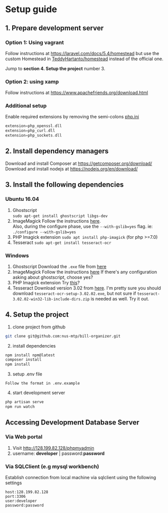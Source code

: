 # Setup guide
## 1. Prepare development server
### Option 1: Using vagrant  
Follow instructions at https://laravel.com/docs/5.4/homestead but use the custom Homestead in [TeddyHartanto/homestead](https://github.com/TeddyHartanto/homestead) instead of the official one.

Jump to **section 4. Setup the project** number 3.

### Option 2: using xamp  
Follow instructions at https://www.apachefriends.org/download.html  
### Additional setup
Enable required extensions by removing the semi-colons [php.ini](http://lmgtfy.com/?q=where+is+php.ini)

```php
extension=php_openssl.dll
extension=php_curl.dll
extension=php_sockets.dll
```

## 2. Install dependency managers 
Download and install Composer at https://getcomposer.org/download/  
Download and install nodejs at https://nodejs.org/en/download/

## 3. Install the following dependencies
### Ubuntu 16.04
1. Ghostscript  
   `sudo apt-get install ghostscript libgs-dev`
2. ImageMagick
   Follow the instructions [here](https://www.imagemagick.org/script/install-source.php).  
   Also, during the configure phase, use the `--with-gslib=yes` flag. ie: `./configure --with-gslib=yes`
3. PHP Imagick extension
   `sudo apt install php-imagick` (for php >=7.0)
4. Tesseract
   `sudo apt-get install tesseract-ocr`

### Windows
1. Ghostscript
   Download the `.exe` file from [here](https://sourceforge.net/projects/ghostscript/files/GPL%20Ghostscript/9.09/)
2. ImageMagick
   Follow the instructions [here](https://www.imagemagick.org/script/download.php#windows)
   If there's any configuration asking about ghostscript, choose yes?
3. PHP Imagick extension
   Try [this](https://refreshless.com/blog/imagick-pecl-imagemagick-windows/)?
4. Tesseract
   Download version 3.02 from [here](https://sourceforge.net/projects/tesseract-ocr-alt/files/). I'm pretty sure you should download `tesseract-ocr-setup-3.02.02.exe`, but not sure if `tesseract-3.02.02-win32-lib-include-dirs.zip` is needed as well. Try it out.

## 4. Setup the project
1. clone project from github
```bash
git clone git@github.com:nus-mtp/bill-organizer.git
```
2. install dependencies
```bash
npm install npm@latest
composer install
npm install
```
3. setup .env file
```
Follow the format in .env.example
```

4. start development server
```bash
php artisan serve
npm run watch
```

## Accessing Development Database Server

### Via Web portal
1. Visit http://128.199.82.128/phpmyadmin
2. username: **developer** | password:**password**

### Via SQLClient (e.g mysql workbench)
Establish connection from local machine via sqlclient using the following settings
```
host:128.199.82.128
port:3306
user:developer 
password:password
```
